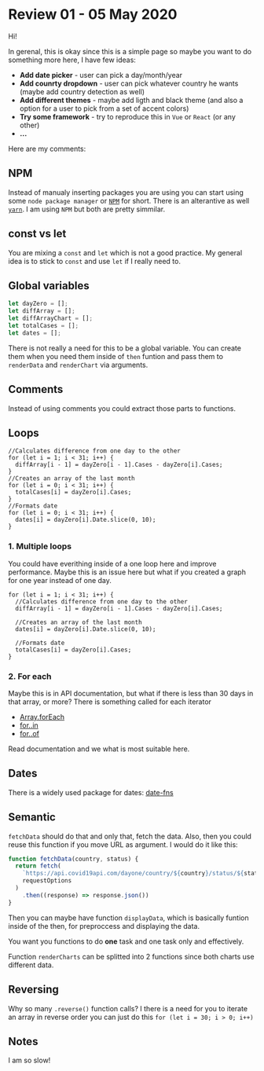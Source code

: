 
# Review 01 - 05 May 2020

Hi!

In gerenal, this is okay since this is a simple page so maybe you want to do something more here, I have few ideas:

* **Add date picker** - user can pick a day/month/year
* **Add counrty dropdown** - user can pick whatever country he wants (maybe add country detection as well)
* **Add different themes** - maybe add ligth and black theme (and also a option for a user to pick from a set of accent colors)
* **Try some framework** - try to reproduce this in `Vue` or `React` (or any other)
* **...**

Here are my comments:

## NPM

Instead of manualy inserting packages you are using you can start using some `node package manager` or [`NPM`](https://www.npmjs.com/) for short.
There is an alterantive as well [`yarn`](https://yarnpkg.com/). I am using `NPM` but both are pretty simmilar.

## const vs let

You are mixing a `const` and `let` which is not a good practice. My general idea is to stick to `const` and use `let` if I really need to.

## Global variables

```js
let dayZero = [];
let diffArray = [];
let diffArrayChart = [];
let totalCases = [];
let dates = [];
```

There is not really a need for this to be a global variable. You can create them when you need them inside of `then` funtion
and pass them to `renderData` and `renderChart` via arguments.

## Comments

Instead of using comments you could extract those parts to functions.

## Loops

```
//Calculates difference from one day to the other
for (let i = 1; i < 31; i++) {
  diffArray[i - 1] = dayZero[i - 1].Cases - dayZero[i].Cases;
}
//Creates an array of the last month
for (let i = 0; i < 31; i++) {
  totalCases[i] = dayZero[i].Cases;
}
//Formats date
for (let i = 0; i < 31; i++) {
  dates[i] = dayZero[i].Date.slice(0, 10);
}
```

### 1. Multiple loops

You could have everithing inside of a one loop here and improve performance.
Maybe this is an issue here but what if you created a graph for one year instead of one day.


```
for (let i = 1; i < 31; i++) {
  //Calculates difference from one day to the other
  diffArray[i - 1] = dayZero[i - 1].Cases - dayZero[i].Cases;
  
  //Creates an array of the last month
  dates[i] = dayZero[i].Date.slice(0, 10);
  
  //Formats date
  totalCases[i] = dayZero[i].Cases;
}
```

### 2. For each

Maybe this is in API documentation, but what if there is less than 30 days in that array, or more? There is something called for each iterator

* [Array.forEach](https://developer.mozilla.org/en-US/docs/Web/JavaScript/Reference/Global_Objects/Array/forEach)
* [for..in](https://developer.mozilla.org/en-US/docs/Web/JavaScript/Reference/Statements/for...in)
* [for..of](https://developer.mozilla.org/en-US/docs/Web/JavaScript/Reference/Statements/for...of)

Read documentation and we what is most suitable here.

## Dates

There is a widely used package for dates: [date-fns](https://date-fns.org/)

## Semantic

`fetchData` should do that and only that, fetch the data. Also, then you could reuse this function if you move URL as argument. I would do it like this:

```js
function fetchData(country, status) {
  return fetch(
    `https://api.covid19api.com/dayone/country/${country}/status/${status}`,
    requestOptions
  )
    .then((response) => response.json())
}
```

Then you can maybe have function `displayData`, which is basically funtion inside of the then, for preproccess and displaying the data.

You want you functions to do **one** task and one task only and effectively.

Function `renderCharts` can be splitted into 2 functions since both charts use different data.

## Reversing

Why so many `.reverse()` function calls? I there is a need for you to iterate an array in reverse order you can just do this `for (let i = 30; i > 0; i++)`


## Notes

I am so slow!












